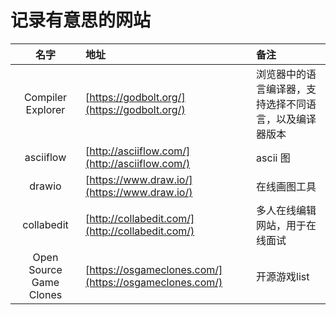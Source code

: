 # 记录有意思的网站

| 名字|地址|备注|
|:---:|:---|:---|
|Compiler Explorer | [https://godbolt.org/](https://godbolt.org/)|浏览器中的语言编译器，支持选择不同语言，以及编译器版本|
|asciiflow | [http://asciiflow.com/](http://asciiflow.com/) | ascii 图|
|drawio | [https://www.draw.io/](https://www.draw.io/)| 在线画图工具|
|collabedit |[http://collabedit.com/](http://collabedit.com/) | 多人在线编辑网站，用于在线面试|
|Open Source Game Clones|[https://osgameclones.com/](https://osgameclones.com/)|开源游戏list|
